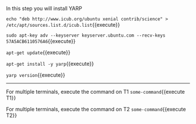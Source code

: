 In this step you will install YARP

`echo "deb http://www.icub.org/ubuntu xenial contrib/science" > /etc/apt/sources.list.d/icub.list`{{execute}}

`sudo apt-key adv --keyserver keyserver.ubuntu.com --recv-keys 57A5ACB6110576A6`{{execute}}

`apt-get update`{{execute}}

`apt-get install -y yarp`{{execute}}

`yarp version`{{execute}}

---

For multiple terminals, execute the command on T1 `some-command`{{execute T1}}

For multiple terminals, execute the command on T2 `some-command`{{execute T2}}
